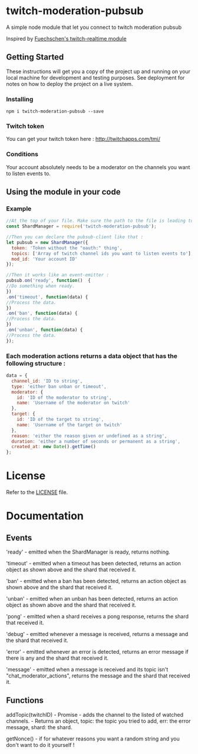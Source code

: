 # twitch-moderation-pubsub

A simple node module that let you connect to twitch moderation pubsub

Inspired by [Fuechschen's twitch-realtime module](https://github.com/Fuechschen/twitch-realtime)

## Getting Started

These instructions will get you a copy of the project up and running on your local machine for development and testing purposes. See deployment for notes on how to deploy the project on a live system.

### Installing

```
npm i twitch-moderation-pubsub --save
```

### Twitch token

You can get your twitch token here : http://twitchapps.com/tmi/

### Conditions

Your account absolutely needs to be a moderator on the channels you want to listen events to.

## Using the module in your code

### Example
```js
//At the top of your file. Make sure the path to the file is leading to this file and that both files are in the same directory.
const ShardManager = require('twitch-moderation-pubsub');

//Then you can declare the pubsub-client like that :
let pubsub = new ShardManager({
  token: 'Token without the "oauth:" thing',
  topics: ['Array of twitch channel ids you want to listen events to'],
  mod_id: 'Your account ID'
});

//Then it works like an event-emitter :
pubsub.on('ready', function()  {
//Do something when ready.
})
.on('timeout', function(data) {
//Process the data.
})
.on('ban', function(data) {
//Process the data.
})
.on('unban', function(data) {
//Process the data.
});
```

### Each moderation actions returns a data object that has the following structure :
```js
data = {
  channel_id: 'ID to string',
  type: 'either ban unban or timeout',
  moderator: {
    id: 'ID of the moderator to string',
    name: 'Username of the moderator on twitch'
  },
  target: {
    id: 'ID of the target to string',
    name: 'Username of the target on twitch'
  },
  reason: 'either the reason given or undefined as a string',
  duration: 'either a number of seconds or permanent as a string',
  created_at: new Date().getTime()
};
```

# License

Refer to the [LICENSE](https://github.com/Equinoxbig/twitch-moderation-pubsub/blob/master/LICENSE) file.

# Documentation

## Events

'ready' - emitted when the ShardManager is ready, returns nothing.

'timeout' - emitted when a timeout has been detected, returns an action object as shown above and the shard that received it.

'ban' - emitted when a ban has been detected, returns an action object as shown above and the shard that received it.

'unban' - emitted when an unban has been detected, returns an action object as shown above and the shard that received it.

'pong' - emitted when a shard receives a pong response, returns the shard that received it.

'debug' - emitted whenever a message is received, returns a message and the shard that received it.

'error' - emitted whenever an error is detected, returns an error message if there is any and the shard that received it.

'message' - emitted when a message is received and its topic isn't "chat_moderator_actions", returns the message and the shard that received it.

## Functions

addTopic(twitchID) - Promise - adds the channel to the listed of watched channels. - Returns an object, topic: the topic you tried to add, err: the error message, shard: the shard.

getNonce() - if for whatever reasons you want a random string and you don't want to do it yourself !
